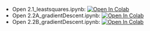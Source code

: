 - Open 2.1_leastsquares.ipynb: [![Open In Colab](https://colab.research.google.com/assets/colab-badge.svg)](https://colab.research.google.com/github/daiki-matsunaga/MathMeasurement2023/blob/main/lec02/2.1_leastsquares.ipynb)
- Open 2.2A_gradientDescent.ipynb: [![Open In Colab](https://colab.research.google.com/assets/colab-badge.svg)](https://colab.research.google.com/github/daiki-matsunaga/MathMeasurement2023/blob/main/lec02/2.2A_gradientDescent.ipynb)
- Open 2.2B_gradientDescent.ipynb: [![Open In Colab](https://colab.research.google.com/assets/colab-badge.svg)](https://colab.research.google.com/github/daiki-matsunaga/MathMeasurement2023/blob/main/lec02/2.2B_gradientDescent.ipynb)
